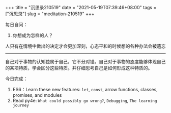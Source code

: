 +++
title = "沉思录210519"
date = "2021-05-19T07:39:46+08:00"
tags = ["沉思录"]
slug = "meditation-210519"
+++

每日自问：

1. 你想成为怎样的人？

人只有在情境中做出的决定才会更加深刻，心态平和的时候想的各种办法会被遗忘

---

自己对于事物的认知独属于自己，它不分对错。自己对于事物的态度能够体现自己的某项特质，学会区分这些特质。并仔细思考自己是如何形成这种特质的。

今日完成：

1. ES6：Learn these new features: `let`, `const`, arrow functions, classes, promises, and modules
2. Read py4e: `What could possibly go wrong?`, `Debugging`, `The learning journey`
